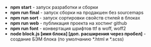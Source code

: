 * **npm start**       - запуск разработки и сборки
* **npm run final** - запуск сборки на продакшен без sourcemaps
* **npm run sort**       - запуск сортировки свойств стилей в блоках
* **npm run web**     - публикация проекта на хостинг github
* **npm run font**     - конвертация шрифтов ttf в woff, woff2
* **node block.js [имя блока] [доп. расширения через пробел]**    - создание БЭМ блока (по умолчанию *.html и *.scss)